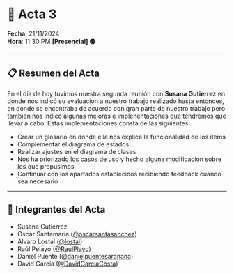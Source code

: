 # 📝 **Acta 3**  
**Fecha**: 21/11/2024  
**Hora**: 11:30 PM
**[Presencial] 🟢**

---

## 📋 **Resumen del Acta**  
En el día de hoy tuvimos nuestra segunda reunión con **Susana Gutierrez** en donde nos indicó su evaluación a nuestro trabajo realizado hasta entonces, en donde se encontraba de acuerdo con gran parte de nuestro trabajo pero también nos indicó algunas mejoras e implenentaciones que tendremos que llevar a cabo. Estas implementaciones consta de las siguientes:

- Crear un glosario en donde ella nos explica la funcionalidad de los items
- Complementar el diagrama de estados
- Realizar ajustes en el diagrama de clases
- Nos ha priorizado los casos de uso y hecho alguna modificación sobre los que propusimos
- Continuar con los apartados establecidos recibiendo feedback cuando sea necesario

---

## 👥 **Integrantes del Acta** 
- Susana Gutierrez 
- Oscar Santamaría ([@oscarsantasanchez](https://www.github.com/oscarsantasanchez))
- Álvaro Lostal ([@lostal](https://www.github.com/lostal))
- Raúl Pelayo ([@RaulPlayo](https://www.github.com/RaulPlayo))
- Daniel Puente ([@danielpuentesaranana](https://www.github.com/danielpuentesaranana))
- David García ([@DavidGarciaCosta](https://www.github.com/DavidGarciaCosta))
